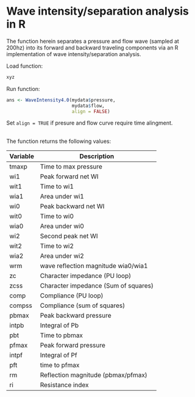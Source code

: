 # Wave intensity/separation analysis in R

The function herein separates a pressure and flow wave (sampled at 200hz) into its forward and backward traveling components via an R implementation of wave intensity/separation analysis.

Load function:
```R
xyz
```


Run function:
```R
ans <- WaveIntensity4.0(mydata$pressure, 
                        mydata$flow, 
                        align = FALSE)
```

Set `align = TRUE` if presure and flow curve require time alingment.
<br/><br/>

The function returns the following values:

**Variable**      | **Description**
------------------|-------------------------
tmaxp             | Time to max pressure
wi1               | Peak forward net WI
wit1              | Time to wi1
wia1              | Area under wi1
wi0               | Peak backward net WI
wit0              | Time to wi0
wia0              | Area under wi0
wi2               | Second peak net WI
wit2              | Time to wi2
wia2              | Area under wi2
wrm               | wave reflection magnitude wia0/wia1
zc                | Character impedance (PU loop)
zcss              | Character impedance (Sum of squares)
comp              | Compliance (PU loop)
compss            | Compliance (sum of squares)
pbmax             | Peak backward pressure
intpb             | Integral of Pb
pbt               | Time to pbmax
pfmax             | Peak forward pressure
intpf             | Integral of Pf
pft               | time to pfmax
rm                | Reflection magnitude (pbmax/pfmax)
ri                | Resistance index

